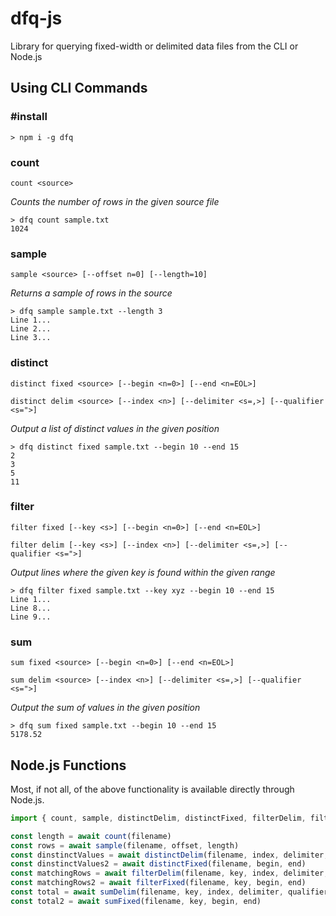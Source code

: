 # dfq-js
Library for querying fixed-width or delimited data files from the CLI or Node.js

## Using CLI Commands

### #install
```
> npm i -g dfq
```

### count
```count <source>```

*Counts the number of rows in the given source file*

```
> dfq count sample.txt
1024
```

### sample
```sample <source> [--offset n=0] [--length=10]```

*Returns a sample of rows in the source*

```
> dfq sample sample.txt --length 3
Line 1...
Line 2...
Line 3...
```

### distinct

```distinct fixed <source> [--begin <n=0>] [--end <n=EOL>]```

```distinct delim <source> [--index <n>] [--delimiter <s=,>] [--qualifier <s=">]```

*Output a list of distinct values in the given position*

```
> dfq distinct fixed sample.txt --begin 10 --end 15
2
3
5
11
```

### filter

```filter fixed [--key <s>] [--begin <n=0>] [--end <n=EOL>]```

```filter delim [--key <s>] [--index <n>] [--delimiter <s=,>] [--qualifier <s=">]```

*Output lines where the given key is found within the given range*

```
> dfq filter fixed sample.txt --key xyz --begin 10 --end 15
Line 1...
Line 8...
Line 9...
```

### sum

```sum fixed <source> [--begin <n=0>] [--end <n=EOL>]```

```sum delim <source> [--index <n>] [--delimiter <s=,>] [--qualifier <s=">]```

*Output the sum of values in the given position*

```
> dfq sum fixed sample.txt --begin 10 --end 15
5178.52
```

## Node.js Functions

Most, if not all, of the above functionality is available directly through Node.js.

```javascript
import { count, sample, distinctDelim, distinctFixed, filterDelim, filterFixed, sumDelim, sumFixed } from 'dfq/commands'

const length = await count(filename)
const rows = await sample(filename, offset, length)
const dinstinctValues = await distinctDelim(filename, index, delimiter, qualifier)
const dinstinctValues2 = await distinctFixed(filename, begin, end)
const matchingRows = await filterDelim(filename, key, index, delimiter, qualifier)
const matchingRows2 = await filterFixed(filename, key, begin, end)
const total = await sumDelim(filename, key, index, delimiter, qualifier)
const total2 = await sumFixed(filename, key, begin, end)
```

